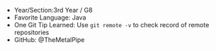 - Year/Section:3rd Year / G8
- Favorite Language: Java
- One Git Tip Learned: Use `git remote -v` to check record of remote repositories
- GitHub: @TheMetalPipe
